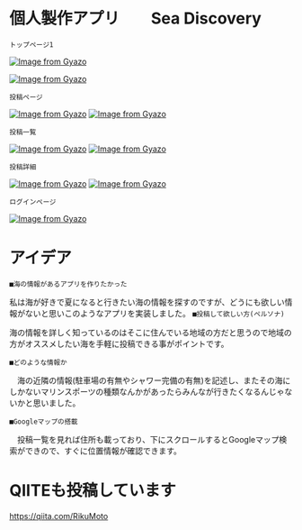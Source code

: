 # 個人製作アプリ　　Sea Discovery
```トップページ1```

[![Image from Gyazo](https://i.gyazo.com/a69b4ce34c49b91a65c0da3b05468873.jpg)](https://gyazo.com/a69b4ce34c49b91a65c0da3b05468873)

[![Image from Gyazo](https://i.gyazo.com/50009bc27376d6eecf7652865fcb7be2.jpg)](https://gyazo.com/50009bc27376d6eecf7652865fcb7be2)

```投稿ページ```

[![Image from Gyazo](https://i.gyazo.com/cdad610339f2a2dc8e26061454c144fd.png)](https://gyazo.com/cdad610339f2a2dc8e26061454c144fd)
[![Image from Gyazo](https://i.gyazo.com/fcda6c3e54014f5d65ea122b8b48580e.png)](https://gyazo.com/fcda6c3e54014f5d65ea122b8b48580e)

```投稿一覧```

[![Image from Gyazo](https://i.gyazo.com/4b174a15a6269bc0a0be151381211390.jpg)](https://gyazo.com/4b174a15a6269bc0a0be151381211390)
[![Image from Gyazo](https://i.gyazo.com/fee06bd64c7c9994952d38f6b3206200.jpg)](https://gyazo.com/fee06bd64c7c9994952d38f6b3206200)

```投稿詳細```

[![Image from Gyazo](https://i.gyazo.com/5d26f051a83d7e825e4cac7493372231.jpg)](https://gyazo.com/5d26f051a83d7e825e4cac7493372231)
[![Image from Gyazo](https://i.gyazo.com/8cb65fb354c2a4019f987c9e5563196f.jpg)](https://gyazo.com/8cb65fb354c2a4019f987c9e5563196f)

```ログインページ```

[![Image from Gyazo](https://i.gyazo.com/b070756622ef3d396b9892be158c00f5.jpg)](https://gyazo.com/b070756622ef3d396b9892be158c00f5)


# アイデア
```■海の情報があるアプリを作りたかった```

  私は海が好きで夏になると行きたい海の情報を探すのですが、どうにも欲しい情報がないと思いこのようなアプリを実装しました。
```■投稿して欲しい方(ペルソナ)```

  海の情報を詳しく知っているのはそこに住んでいる地域の方だと思うので地域の方がオススメしたい海を手軽に投稿できる事がポイントです。

```■どのような情報か```

　海の近隣の情報(駐車場の有無やシャワー完備の有無)を記述し、またその海にしかないマリンスポーツの種類なんかがあったらみんなが行きたくなるんじゃないかと思いました。

```■Googleマップの搭載```

　投稿一覧を見れば住所も載っており、下にスクロールするとGoogleマップ検索ができので、すぐに位置情報が確認できます。
 
# QIITEも投稿しています
  https://qiita.com/RikuMoto
 
  
  
